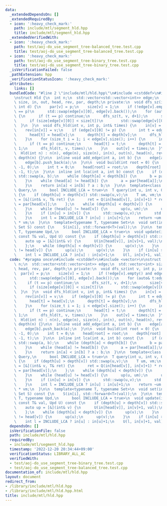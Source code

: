 ```yaml
---
data:
  _extendedDependsOn: []
  _extendedRequiredBy:
  - icon: ':heavy_check_mark:'
    path: include/mtl/segment_hld.hpp
    title: include/mtl/segment_hld.hpp
  _extendedVerifiedWith:
  - icon: ':heavy_check_mark:'
    path: test/aoj-do_use_segment_tree-balanced_tree.test.cpp
    title: test/aoj-do_use_segment_tree-balanced_tree.test.cpp
  - icon: ':heavy_check_mark:'
    path: test/aoj-do_use_segment_tree-binary_tree.test.cpp
    title: test/aoj-do_use_segment_tree-binary_tree.test.cpp
  _isVerificationFailed: false
  _pathExtension: hpp
  _verificationStatusIcon: ':heavy_check_mark:'
  attributes:
    links: []
  bundledCode: "#line 2 \"include/mtl/hld.hpp\"\n#include <cstddef>\n#include <vector>\n\
    \nstruct Hld {\n  int n;\n  std::vector<std::vector<int>> edge;\n  std::vector<int>\
    \ size, in, out, head, rev, par, depth;\n private:\n  void dfs_sz(int v, int p,\
    \ int d) {\n    par[v] = p;\n    size[v] = 1;\n    if (!edge[v].empty() and edge[v][0]\
    \ == p)\n      std::swap(edge[v][0], edge[v].back());\n    for (auto& t:edge[v])\
    \ {\n      if (t == p) continue;\n      dfs_sz(t, v, d+1);\n      size[v] += size[t];\n\
    \      if (size[edge[v][0]] < size[t])\n        std::swap(edge[v][0], t);\n  \
    \  }\n  }\n  void dfs_hld(int v, int p, int& times) {\n    in[v] = times++;\n\
    \    rev[in[v]] = v;\n    if (edge[v][0] != p) {\n      int t = edge[v][0];\n\
    \      head[t] = head[v];\n      depth[t] = depth[v];\n      dfs_hld(t, v, times);\n\
    \    }\n    for (size_t i = 1; i < edge[v].size(); i++) {\n      int t = edge[v][i];\n\
    \      if (t == p) continue;\n      head[t] = t;\n      depth[t] = depth[v] +\
    \ 1;\n      dfs_hld(t, v, times);\n    }\n    out[v] = times;\n  }\n\n public:\n\
    \  Hld(int n) : n(n), edge(n), size(n), in(n), out(n), head(n), rev(n), par(n),\
    \ depth(n) {}\n\n  inline void add_edge(int a, int b) {\n    edge[a].push_back(b);\n\
    \    edge[b].push_back(a);\n  }\n\n  void build(int root = 0) {\n    dfs_sz(root,\
    \ -1, 0);\n    int t = 0;\n    head[root] = root;\n    depth[root] = 0;\n    dfs_hld(root,\
    \ -1, t);\n  }\n\n  inline int lca(int a, int b) const {\n    if (depth[a] > depth[b])\
    \ std::swap(a, b);\n    while (depth[a] < depth[b]) {\n      b = par[head[b]];\n\
    \    }\n    while (head[a] != head[b]) {\n      a = par[head[a]];\n      b = par[head[b]];\n\
    \    }\n    return in[a] < in[b] ? a : b;\n  }\n\n  template<class T, typename\
    \ Query,\n      bool INCLUDE_LCA = true>\n  T query(int u, int v, Query Q) const\
    \ {\n    if (depth[u] > depth[v]) std::swap(u,v);\n    T um, vm;\n    auto up\
    \ = [&](int& v, T& ret) {\n      ret = Q(in[head[v]], in[v]+1) * ret;\n      v\
    \ = par[head[v]];\n    };\n    while (depth[u] < depth[v]) {\n      up(v, vm);\n\
    \    }\n    while (head[u] != head[v]) {\n      up(u, um);\n      up(v, vm);\n\
    \    }\n    if (in[u] > in[v]) {\n      std::swap(u,v);\n      std::swap(um,vm);\n\
    \    }\n    int l = INCLUDE_LCA ? in[u] : in[u]+1;\n    return ~um * Q(l, in[v]+1)\
    \ * vm;\n  }\n\n  template<typename T, typename Set>\n  void set(int i, T&& val,\
    \ Set S) const {\n    S(in[i], std::forward<T>(val));\n  }\n\n  template<typename\
    \ T, typename Upd,\n      bool INCLUDE_LCA = true>\n  void update(int u, int v,\
    \ const T& val, Upd U) const {\n    if (depth[u] > depth[v]) std::swap(u,v);\n\
    \    auto up = [&](int& v) {\n      U(in[head[v]], in[v]+1, val);\n      v = par[head[v]];\n\
    \    };\n    while (depth[u] < depth[v]) {\n      up(v);\n    }\n    while (head[u]\
    \ != head[v]) {\n      up(u);\n      up(v);\n    }\n    if (in[u] > in[v]) std::swap(u,v);\n\
    \    int l = INCLUDE_LCA ? in[u] : in[u]+1;\n    U(l, in[v]+1, val);\n  }\n};\n"
  code: "#pragma once\n#include <cstddef>\n#include <vector>\n\nstruct Hld {\n  int\
    \ n;\n  std::vector<std::vector<int>> edge;\n  std::vector<int> size, in, out,\
    \ head, rev, par, depth;\n private:\n  void dfs_sz(int v, int p, int d) {\n  \
    \  par[v] = p;\n    size[v] = 1;\n    if (!edge[v].empty() and edge[v][0] == p)\n\
    \      std::swap(edge[v][0], edge[v].back());\n    for (auto& t:edge[v]) {\n \
    \     if (t == p) continue;\n      dfs_sz(t, v, d+1);\n      size[v] += size[t];\n\
    \      if (size[edge[v][0]] < size[t])\n        std::swap(edge[v][0], t);\n  \
    \  }\n  }\n  void dfs_hld(int v, int p, int& times) {\n    in[v] = times++;\n\
    \    rev[in[v]] = v;\n    if (edge[v][0] != p) {\n      int t = edge[v][0];\n\
    \      head[t] = head[v];\n      depth[t] = depth[v];\n      dfs_hld(t, v, times);\n\
    \    }\n    for (size_t i = 1; i < edge[v].size(); i++) {\n      int t = edge[v][i];\n\
    \      if (t == p) continue;\n      head[t] = t;\n      depth[t] = depth[v] +\
    \ 1;\n      dfs_hld(t, v, times);\n    }\n    out[v] = times;\n  }\n\n public:\n\
    \  Hld(int n) : n(n), edge(n), size(n), in(n), out(n), head(n), rev(n), par(n),\
    \ depth(n) {}\n\n  inline void add_edge(int a, int b) {\n    edge[a].push_back(b);\n\
    \    edge[b].push_back(a);\n  }\n\n  void build(int root = 0) {\n    dfs_sz(root,\
    \ -1, 0);\n    int t = 0;\n    head[root] = root;\n    depth[root] = 0;\n    dfs_hld(root,\
    \ -1, t);\n  }\n\n  inline int lca(int a, int b) const {\n    if (depth[a] > depth[b])\
    \ std::swap(a, b);\n    while (depth[a] < depth[b]) {\n      b = par[head[b]];\n\
    \    }\n    while (head[a] != head[b]) {\n      a = par[head[a]];\n      b = par[head[b]];\n\
    \    }\n    return in[a] < in[b] ? a : b;\n  }\n\n  template<class T, typename\
    \ Query,\n      bool INCLUDE_LCA = true>\n  T query(int u, int v, Query Q) const\
    \ {\n    if (depth[u] > depth[v]) std::swap(u,v);\n    T um, vm;\n    auto up\
    \ = [&](int& v, T& ret) {\n      ret = Q(in[head[v]], in[v]+1) * ret;\n      v\
    \ = par[head[v]];\n    };\n    while (depth[u] < depth[v]) {\n      up(v, vm);\n\
    \    }\n    while (head[u] != head[v]) {\n      up(u, um);\n      up(v, vm);\n\
    \    }\n    if (in[u] > in[v]) {\n      std::swap(u,v);\n      std::swap(um,vm);\n\
    \    }\n    int l = INCLUDE_LCA ? in[u] : in[u]+1;\n    return ~um * Q(l, in[v]+1)\
    \ * vm;\n  }\n\n  template<typename T, typename Set>\n  void set(int i, T&& val,\
    \ Set S) const {\n    S(in[i], std::forward<T>(val));\n  }\n\n  template<typename\
    \ T, typename Upd,\n      bool INCLUDE_LCA = true>\n  void update(int u, int v,\
    \ const T& val, Upd U) const {\n    if (depth[u] > depth[v]) std::swap(u,v);\n\
    \    auto up = [&](int& v) {\n      U(in[head[v]], in[v]+1, val);\n      v = par[head[v]];\n\
    \    };\n    while (depth[u] < depth[v]) {\n      up(v);\n    }\n    while (head[u]\
    \ != head[v]) {\n      up(u);\n      up(v);\n    }\n    if (in[u] > in[v]) std::swap(u,v);\n\
    \    int l = INCLUDE_LCA ? in[u] : in[u]+1;\n    U(l, in[v]+1, val);\n  }\n};\n"
  dependsOn: []
  isVerificationFile: false
  path: include/mtl/hld.hpp
  requiredBy:
  - include/mtl/segment_hld.hpp
  timestamp: '2022-12-20 20:34:44+09:00'
  verificationStatus: LIBRARY_ALL_AC
  verifiedWith:
  - test/aoj-do_use_segment_tree-binary_tree.test.cpp
  - test/aoj-do_use_segment_tree-balanced_tree.test.cpp
documentation_of: include/mtl/hld.hpp
layout: document
redirect_from:
- /library/include/mtl/hld.hpp
- /library/include/mtl/hld.hpp.html
title: include/mtl/hld.hpp
---
```

